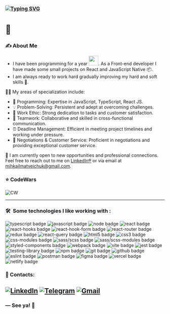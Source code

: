 <!--![Hi](https://github.com/Junscuzzy/Junscuzzy/blob/master/assets/hi.gif)-->
 ### [![Typing SVG](https://readme-typing-svg.herokuapp.com?lines=Hey+there!+I'm+Mikhail)](https://git.io/typing-svg)
<h1>
 👋<br>
</h1>

### ✍️ About Me

- I have been programming for a year <img src="https://media.giphy.com/media/WUlplcMpOCEmTGBtBW/giphy.gif" width="30">. As a Front-end developer I have made some small projects on React and JavaScript Native 📦. 
- I am always ready to work hard gradually improving my hard and soft skills 💪.

👩‍💻 My areas of specialization include:

<ul>
  <li>🚀 Programming: Expertise in JavaScript, TypeScript, React JS.</li>
  <li>💡 Problem-Solving: Persistent and adept at overcoming challenges.</li>
  <li>💪 Work Ethic: Strong dedication to tasks and customer satisfaction.</li>
  <li>🤝 Teamwork: Collaborative and skilled in cross-functional communication.</li>
  <li>⏰ Deadline Management: Efficient in meeting project timelines and working under pressure.</li>
  <li>🔑 Negotiations & Customer Service: Proficient in negotiations and providing exceptional customer service.</li>
</ul>

🔎 I am currently open to new opportunities and professional connections. Feel free to reach out to me on [LinkedIn®](https://www.linkedin.com/in/mikhailmatveichuk/) or via email at mihkailmatveichuk@gmail.com.

### ⭐ CodeWars
![CW](https://www.codewars.com/users/rsschool_71d2c0524cef254e/badges/large) 

---
###  🛠 &nbsp;Some technologies I like working with :

  <div id="stack">
    <div id="badges">
      <img src="https://img.shields.io/badge/typescript-%23007ACC.svg?style=for-the-badge&logo=typescript&logoColor=white" alt="typescript badge" />
      <img src="https://img.shields.io/badge/javascript-%23323330.svg?style=for-the-badge&logo=javascript&logoColor=%23F7DF1E" alt="javascript badge" />
      <img src="https://img.shields.io/badge/Node.js-43853D?style=for-the-badge&logo=node.js&logoColor=white" alt="node badge" />
      <img src="https://img.shields.io/badge/react-%2320232a.svg?style=for-the-badge&logo=react&logoColor=%2361DAFB" alt="react badge"/>
      <img src="https://img.shields.io/badge/react_hooks-%2320232a.svg?style=for-the-badge&logo=react&logoColor=%2361DAFB" alt="react-hooks badge"/>
      <img src="https://img.shields.io/badge/React%20Hook%20Form-%23EC5990.svg?style=for-the-badge&logo=reacthookform&logoColor=white" alt="react-hook-form badge"/>
      <img src="https://img.shields.io/badge/React_Router-CA4245?style=for-the-badge&logo=react-router&logoColor=white" alt="react-router badge"/>
      <img src="https://img.shields.io/badge/Redux-%23593d88.svg?style=for-the-badge&logo=redux&logoColor=white" alt="redux badge"/>
      <img src="https://img.shields.io/badge/-React%20Query-FF4154?style=for-the-badge&logo=react%20query&logoColor=white" alt="react-query badge" />
      <img src="https://img.shields.io/badge/html5-%23E34F26.svg?style=for-the-badge&logo=html5&logoColor=white" alt="html5 badge" />
      <img src="https://img.shields.io/badge/css3-%231572B6.svg?style=for-the-badge&logo=css3&logoColor=white" alt="css3 badge" />
      <img src="https://img.shields.io/badge/css_modules-%231572B6.svg?style=for-the-badge&logo=css3&logoColor=white" alt="css-modules badge" />
      <img src="https://img.shields.io/badge/SASS-hotpink.svg?style=for-the-badge&logo=SASS&logoColor=white" alt="sass/scss badge"/>
      <img src="https://img.shields.io/badge/SASS_modules-hotpink.svg?style=for-the-badge&logo=SASS&logoColor=white" alt="sass/scss-modules badge"/>
      <img src="https://img.shields.io/badge/styled--components-DB7093?style=for-the-badge&logo=styled-components&logoColor=white" alt="styled-components badge" />
      <img src="https://img.shields.io/badge/webpack-%238DD6F9.svg?style=for-the-badge&logo=webpack&logoColor=black" alt="webpack badge" />
      <img src="https://img.shields.io/badge/vite-%23646CFF.svg?style=for-the-badge&logo=vite&logoColor=white" alt="vite badge" />
      <img src="https://img.shields.io/badge/-jest-%23C21325?style=for-the-badge&logo=jest&logoColor=white" alt="jest badge" />
      <img src="https://img.shields.io/badge/-Testing Library-%23E33332?style=for-the-badge&logo=testing-library&logoColor=white" alt="testing-library badge" />
      <img src="https://img.shields.io/badge/NPM-%23000000.svg?style=for-the-badge&logo=npm&logoColor=white" alt="npm badge" />
      <img src="https://img.shields.io/badge/git-%23F05033.svg?style=for-the-badge&logo=git&logoColor=white" alt="git badge"/>
      <img src="https://img.shields.io/badge/github-%23121011.svg?style=for-the-badge&logo=github&logoColor=white" alt="github badge"/>
      <img src="https://img.shields.io/badge/ESLint-4B3263?style=for-the-badge&logo=eslint&logoColor=white" alt="eslint badge" />
      <img src="https://img.shields.io/badge/Postman-FF6C37?style=for-the-badge&logo=postman&logoColor=white" alt="postman badge"/>
      <img src="https://img.shields.io/badge/figma-%23F24E1E.svg?style=for-the-badge&logo=figma&logoColor=white" alt="figma badge" />
      <img src="https://img.shields.io/badge/vercel-%23000000.svg?style=for-the-badge&logo=vercel&logoColor=white" alt="vercel badge" />
      <img src="https://img.shields.io/badge/netlify-%23000000.svg?style=for-the-badge&logo=netlify&logoColor=#00C7B7" alt="netlify badge" />
    </div>
  </div>

### 🔗 Contacts:

[![LinkedIn](https://img.shields.io/badge/linkedin-%230077B5.svg?style=for-the-badge&logo=linkedin&logoColor=white)](https://www.linkedin.com/in/mikhailmatveichuk/)
[![Telegram](https://img.shields.io/badge/Telegram-2CA5E0?style=for-the-badge&logo=telegram&logoColor=white)](https://t.me/fletcher1991)
[![Gmail](https://img.shields.io/badge/Gmail-D14836?style=for-the-badge&logo=gmail&logoColor=white)](mailto:mihkailmatveichuk@gmail.com)
---

### ― See ya! 👋
